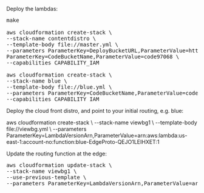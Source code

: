 Deploy the lambdas:

<pre>
make

aws cloudformation create-stack \
--stack-name contentdistro \
--template-body file://master.yml \
--parameters ParameterKey=DeployBucketURL,ParameterValue=https://s3.amazonaws.com/code97068 \
ParameterKey=CodeBucketName,ParameterValue=code97068 \
--capabilities CAPABILITY_IAM

aws cloudformation create-stack \
--stack-name blue \
--template-body file://blue.yml \
--parameters ParameterKey=CodeBucketName,ParameterValue=code97068 \
--capabilities CAPABILITY_IAM
</pre>

Deploy the cloud front distro, and point to your initial routing, e.g. blue:

</pre>
aws cloudformation create-stack \
--stack-name viewbg1 \
--template-body file://viewbg.yml \
--parameters ParameterKey=LambdaVersionArn,ParameterValue=arn:aws:lambda:us-east-1:account-no:function:blue-EdgeProto-QEJO1LEIHXET:1
</pre>

Update the routing function at the edge:

<pre>
aws cloudformation update-stack \
--stack-name viewbg1 \
--use-previous-template \
--parameters ParameterKey=LambdaVersionArn,ParameterValue=arn:aws:lambda:us-east-1:account-no:function:green-EdgeProto-110EB0SN0PBWJ:1
</pre>